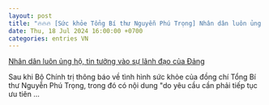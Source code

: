 ```yaml
---
layout: post
title: "🔥🔥🔥 [Sức khỏe Tổng Bí thư Nguyễn Phú Trọng] Nhân dân luôn ủng hộ, tin tưởng vào sự lãnh đạo của Đảng"
date: Thu, 18 Jul 2024 16:00:00 +0700
categories: entries VN
---
```

[Nhân dân luôn ủng hộ, tin tưởng vào sự lãnh đạo của Đảng](https://baotintuc.vn/thoi-su/nhan-dan-luon-ung-ho-tin-tuong-vao-su-lanh-dao-cua-dang-20240719115311669.htm)

Sau khi Bộ Chính trị thông báo về tình hình sức khỏe của đồng chí Tổng Bí thư Nguyễn Phú Trọng, trong đó có nội dung "do yêu cầu cần phải tiếp tục ưu tiên ...

